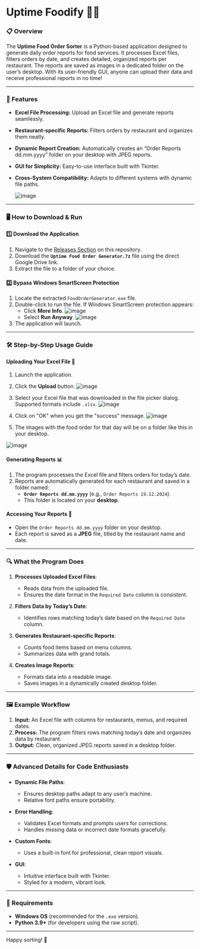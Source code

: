 # Uptime Foodify 🚀🍔

### 📋 Overview
The **Uptime Food Order Sorter** is a Python-based application designed to generate daily order reports for food services. It processes Excel files, filters orders by date, and creates detailed, organized reports per restaurant. The reports are saved as images in a dedicated folder on the user’s desktop. With its user-friendly GUI, anyone can upload their data and receive professional reports in no time!

---

### 🌟 Features
- **Excel File Processing:** Upload an Excel file and generate reports seamlessly.
- **Restaurant-specific Reports:** Filters orders by restaurant and organizes them neatly.
- **Dynamic Report Creation:** Automatically creates an “Order Reports dd.mm.yyyy” folder on your desktop with JPEG reports.
- **GUI for Simplicity:** Easy-to-use interface built with Tkinter.
- **Cross-System Compatibility:** Adapts to different systems with dynamic file paths.

  ![image](https://github.com/user-attachments/assets/975f7af0-6aaa-4967-92de-e78630f43de3)


---

### 🖥️ How to Download & Run

#### 1️⃣ Download the Application
1. Navigate to the [Releases Section](#) on this repository.
2. Download the **`Uptime Food Order Generator.7z`** file using the direct Google Drive link.
3. Extract the file to a folder of your choice.

#### 2️⃣ Bypass Windows SmartScreen Protection
1. Locate the extracted `FoodOrderGenerator.exe` file.
2. Double-click to run the file. If Windows SmartScreen protection appears:
   - Click **More Info**.
![image](https://github.com/user-attachments/assets/35158580-02cd-46d4-8ce3-ce2268978e36)
   - Select **Run Anyway**.
![image](https://github.com/user-attachments/assets/5d8cdd9a-1877-4948-a0ba-6c7d193722f1)
3. The application will launch.

---

### 🛠️ Step-by-Step Usage Guide

#### Uploading Your Excel File 📂
1. Launch the application.
2. Click the **Upload** button.
![image](https://github.com/user-attachments/assets/d46a602c-f1a3-49fd-9498-a8185916360c)
4. Select your Excel file that was downloaded in the file picker dialog. Supported formats include `.xlsx`.
![image](https://github.com/user-attachments/assets/92f05730-86da-4bc7-ab14-78da2f6ccb72)
5. Click on "OK" when you get the "success" message.
![image](https://github.com/user-attachments/assets/b778b970-0d1e-4bce-b1a2-447945e6394d)

6. The images with the food order for that day will be on a folder like this in your desktop.

![image](https://github.com/user-attachments/assets/983192f4-8007-4fa2-bfa5-a448504543c9)

#### Generating Reports 📊
1. The program processes the Excel file and filters orders for today’s date.
2. Reports are automatically generated for each restaurant and saved in a folder named:
   - **`Order Reports dd.mm.yyyy`** (e.g., `Order Reports 19.12.2024`).
   - This folder is located on your **desktop**.

#### Accessing Your Reports 📁
- Open the `Order Reports dd.mm.yyyy` folder on your desktop.
- Each report is saved as a **JPEG** file, titled by the restaurant name and date.

---

### 🔍 What the Program Does

1. **Processes Uploaded Excel Files**:
   - Reads data from the uploaded file.
   - Ensures the date format in the `Required Date` column is consistent.

2. **Filters Data by Today’s Date**:
   - Identifies rows matching today’s date based on the `Required Date` column.

3. **Generates Restaurant-specific Reports**:
   - Counts food items based on menu columns.
   - Summarizes data with grand totals.

4. **Creates Image Reports**:
   - Formats data into a readable image.
   - Saves images in a dynamically created desktop folder.

---

### 🖼️ Example Workflow

1. **Input:** An Excel file with columns for restaurants, menus, and required dates.
2. **Process:** The program filters rows matching today’s date and organizes data by restaurant.
3. **Output:** Clean, organized JPEG reports saved in a desktop folder.

---

### 🛡️ Advanced Details for Code Enthusiasts

- **Dynamic File Paths**:
   - Ensures desktop paths adapt to any user’s machine.
   - Relative font paths ensure portability.

- **Error Handling**:
   - Validates Excel formats and prompts users for corrections.
   - Handles missing data or incorrect date formats gracefully.

- **Custom Fonts**:
   - Uses a built-in font for professional, clean report visuals.

- **GUI**:
   - Intuitive interface built with Tkinter.
   - Styled for a modern, vibrant look.

---

### 🧰 Requirements
- **Windows OS** (recommended for the `.exe` version).
- **Python 3.9+** (for developers using the raw script).

---

Happy sorting! 🎉

